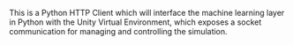 This is a Python HTTP Client which will interface the machine learning layer in Python with the Unity Virtual Environment, which exposes a socket communication for managing and controlling the simulation.